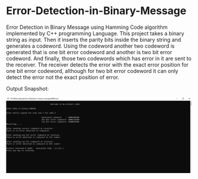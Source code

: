 # Error-Detection-in-Binary-Message
Error Detection in Binary Message using Hamming Code algorithm implemented by C++ programming Language. This project takes a binary string as input. Then it inserts the parity bits inside the binary string and generates a codeword. Using the codeword another two codeword is generated that is one bit error codeword and another is two bit error codeword. And finally, those two codewords which has error in it are sent to the receiver. The receiver detects the error with the exact error position for one bit error codeword, although for two bit error codeword it can only detect the error not the exact position of error.

Output Snapshot:

![](output%20_snapshot.PNG)
